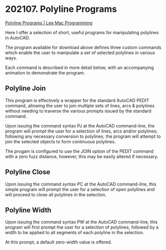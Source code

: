 # 202107. Polyline Programs

[Polyline Programs | Lee Mac Programming](http://www.lee-mac.com/polylineprograms.html)

Here I offer a selection of short, useful programs for manipulating polylines in AutoCAD.

The program available for download above defines three custom commands which enable the user to manipulate a set of selected polylines in various ways.

Each command is described in more detail below, with an accompanying animation to demonstrate the program.

## Polyline Join

This program is effectively a wrapper for the standard AutoCAD PEDIT command, allowing the user to join multiple sets of lines, arcs & polylines without needing to traverse the various prompts issued by the standard command.

Upon issuing the command syntax PJ at the AutoCAD command-line, the program will prompt the user for a selection of lines, arcs and/or polylines; following any necessary conversion to polylines, the program will attempt to join the selected objects to form continuous polylines.

The progam is configured to use the JOIN option of the PEDIT command with a zero fuzz distance, however, this may be easily altered if necessary.

## Polyline Close

Upon issuing the command syntax PC at the AutoCAD command-line, this simple program will prompt the user for a selection of open polylines and will proceed to close all polylines in the selection.

## Polyline Width

Upon issuing the command syntax PW at the AutoCAD command-line, this program will first prompt the user for a selection of polylines, followed by a width to be applied to all segments of each polyline in the selection.

At this prompt, a default zero-width value is offered.
